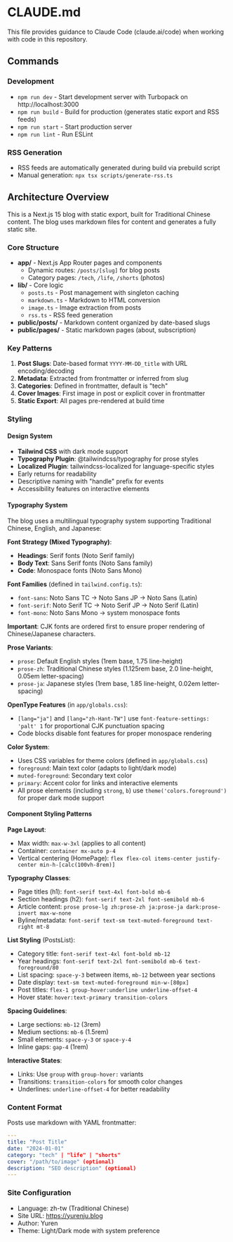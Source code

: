 # CLAUDE.md

This file provides guidance to Claude Code (claude.ai/code) when working with code in this repository.

## Commands

### Development
- `npm run dev` - Start development server with Turbopack on http://localhost:3000
- `npm run build` - Build for production (generates static export and RSS feeds)
- `npm run start` - Start production server
- `npm run lint` - Run ESLint

### RSS Generation
- RSS feeds are automatically generated during build via prebuild script
- Manual generation: `npx tsx scripts/generate-rss.ts`

## Architecture Overview

This is a Next.js 15 blog with static export, built for Traditional Chinese content. The blog uses markdown files for content and generates a fully static site.

### Core Structure
- **app/** - Next.js App Router pages and components
  - Dynamic routes: `/posts/[slug]` for blog posts
  - Category pages: `/tech`, `/life`, `/shorts` (photos)
- **lib/** - Core logic
  - `posts.ts` - Post management with singleton caching
  - `markdown.ts` - Markdown to HTML conversion
  - `image.ts` - Image extraction from posts
  - `rss.ts` - RSS feed generation
- **public/posts/** - Markdown content organized by date-based slugs
- **public/pages/** - Static markdown pages (about, subscription)

### Key Patterns
1. **Post Slugs**: Date-based format `YYYY-MM-DD_title` with URL encoding/decoding
2. **Metadata**: Extracted from frontmatter or inferred from slug
3. **Categories**: Defined in frontmatter, default is "tech"
4. **Cover Images**: First image in post or explicit cover in frontmatter
5. **Static Export**: All pages pre-rendered at build time

### Styling

#### Design System
- **Tailwind CSS** with dark mode support
- **Typography Plugin**: @tailwindcss/typography for prose styles
- **Localized Plugin**: tailwindcss-localized for language-specific styles
- Early returns for readability
- Descriptive naming with "handle" prefix for events
- Accessibility features on interactive elements

#### Typography System
The blog uses a multilingual typography system supporting Traditional Chinese, English, and Japanese:

**Font Strategy (Mixed Typography)**:
- **Headings**: Serif fonts (Noto Serif family)
- **Body Text**: Sans Serif fonts (Noto Sans family)
- **Code**: Monospace fonts (Noto Sans Mono)

**Font Families** (defined in `tailwind.config.ts`):
- `font-sans`: Noto Sans TC → Noto Sans JP → Noto Sans (Latin)
- `font-serif`: Noto Serif TC → Noto Serif JP → Noto Serif (Latin)
- `font-mono`: Noto Sans Mono → system monospace fonts

**Important**: CJK fonts are ordered first to ensure proper rendering of Chinese/Japanese characters.

**Prose Variants**:
- `prose`: Default English styles (1rem base, 1.75 line-height)
- `prose-zh`: Traditional Chinese styles (1.125rem base, 2.0 line-height, 0.05em letter-spacing)
- `prose-ja`: Japanese styles (1rem base, 1.85 line-height, 0.02em letter-spacing)

**OpenType Features** (in `app/globals.css`):
- `[lang="ja"]` and `[lang="zh-Hant-TW"]` use `font-feature-settings: 'palt' 1` for proportional CJK punctuation spacing
- Code blocks disable font features for proper monospace rendering

**Color System**:
- Uses CSS variables for theme colors (defined in `app/globals.css`)
- `foreground`: Main text color (adapts to light/dark mode)
- `muted-foreground`: Secondary text color
- `primary`: Accent color for links and interactive elements
- All prose elements (including `strong`, `b`) use `theme('colors.foreground')` for proper dark mode support

#### Component Styling Patterns

**Page Layout**:
- Max width: `max-w-3xl` (applies to all content)
- Container: `container mx-auto p-4`
- Vertical centering (HomePage): `flex flex-col items-center justify-center min-h-[calc(100vh-8rem)]`

**Typography Classes**:
- Page titles (h1): `font-serif text-4xl font-bold mb-6`
- Section headings (h2): `font-serif text-2xl font-semibold mb-6`
- Article content: `prose prose-lg zh:prose-zh ja:prose-ja dark:prose-invert max-w-none`
- Byline/metadata: `font-serif text-sm text-muted-foreground text-right mt-8`

**List Styling** (PostsList):
- Category title: `font-serif text-4xl font-bold mb-12`
- Year headings: `font-serif text-2xl font-semibold mb-6 text-foreground/80`
- List spacing: `space-y-3` between items, `mb-12` between year sections
- Date display: `text-sm text-muted-foreground min-w-[80px]`
- Post titles: `flex-1 group-hover:underline underline-offset-4`
- Hover state: `hover:text-primary transition-colors`

**Spacing Guidelines**:
- Large sections: `mb-12` (3rem)
- Medium sections: `mb-6` (1.5rem)
- Small elements: `space-y-3` or `space-y-4`
- Inline gaps: `gap-4` (1rem)

**Interactive States**:
- Links: Use `group` with `group-hover:` variants
- Transitions: `transition-colors` for smooth color changes
- Underlines: `underline-offset-4` for better readability

### Content Format
Posts use markdown with YAML frontmatter:
```yaml
---
title: "Post Title"
date: "2024-01-01"
category: "tech" | "life" | "shorts"
cover: "/path/to/image" (optional)
description: "SEO description" (optional)
---
```

### Site Configuration
- Language: zh-tw (Traditional Chinese)
- Site URL: https://yurenju.blog
- Author: Yuren
- Theme: Light/Dark mode with system preference